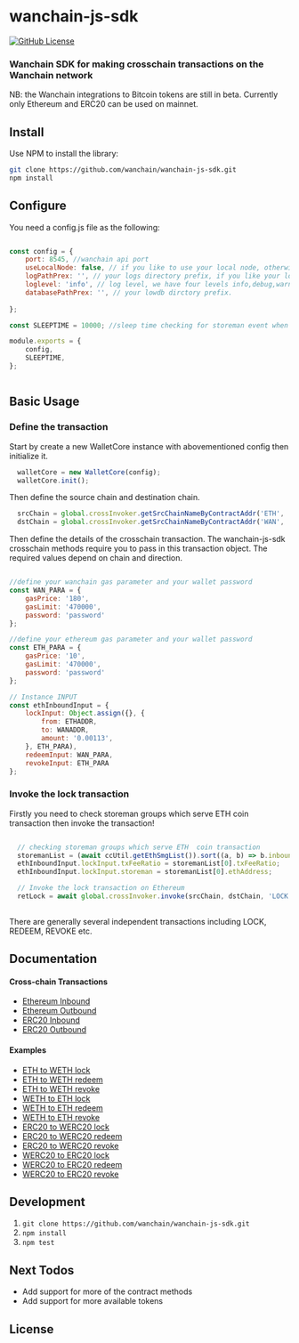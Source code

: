 # wanchain-js-sdk

[![GitHub License][license]][license-url]

### Wanchain SDK for making crosschain transactions on the Wanchain network

NB: the Wanchain integrations to Bitcoin tokens are still in beta.
Currently only Ethereum and ERC20 can be used on mainnet.

## Install

Use NPM to install the library:

```bash
git clone https://github.com/wanchain/wanchain-js-sdk.git
npm install
```

## Configure

You need a config.js file as the following:

```javascript

const config = {
    port: 8545, //wanchain api port
    useLocalNode: false, // if you like to use your local node, otherwise please set to false
    logPathPrex: '', // your logs directory prefix, if you like your logs file under current directory just leave it blank.
    loglevel: 'info', // log level, we have four levels info,debug,warn and error.
    databasePathPrex: '', // your lowdb dirctory prefix.
    
};

const SLEEPTIME = 10000; //sleep time checking for storeman event when redeem

module.exports = {
    config,
    SLEEPTIME,
};



```

## Basic Usage

### Define the transaction

Start by create a new WalletCore instance with abovementioned config then initialize it.

```javascript
  walletCore = new WalletCore(config);
  walletCore.init();
```
Then define the source chain and destination chain.

```javascript
  srcChain = global.crossInvoker.getSrcChainNameByContractAddr('ETH', 'ETH');
  dstChain = global.crossInvoker.getSrcChainNameByContractAddr('WAN', 'WAN');
```

Then define the details of the crosschain transaction. The wanchain-js-sdk
crosschain methods require you to pass in this transaction object. The required
values depend on chain and direction.

```javascript

//define your wanchain gas parameter and your wallet password
const WAN_PARA = {
    gasPrice: '180',
    gasLimit: '470000',
    password: 'password'
};

//define your ethereum gas parameter and your wallet password
const ETH_PARA = {
    gasPrice: '10',
    gasLimit: '470000',
    password: 'password'
};

// Instance INPUT
const ethInboundInput = {
    lockInput: Object.assign({}, {
        from: ETHADDR,
        to: WANADDR,
        amount: '0.00113',
    }, ETH_PARA),
    redeemInput: WAN_PARA,
    revokeInput: ETH_PARA
};


```

### Invoke the lock transaction

Firstly you need to check storeman groups which serve ETH  coin transaction
then invoke the transaction!

```javascript

  // checking storeman groups which serve ETH  coin transaction
  storemanList = (await ccUtil.getEthSmgList()).sort((a, b) => b.inboundQuota - a.inboundQuota);
  ethInboundInput.lockInput.txFeeRatio = storemanList[0].txFeeRatio;
  ethInboundInput.lockInput.storeman = storemanList[0].ethAddress;

  // Invoke the lock transaction on Ethereum
  retLock = await global.crossInvoker.invoke(srcChain, dstChain, 'LOCK', ethInboundInput.lockInput);
    

```


There are generally several independent transactions including LOCK, REDEEM, REVOKE etc.

## Documentation

#### Cross-chain Transactions
- [Ethereum Inbound](docs/eth-inbound.md)
- [Ethereum Outbound](docs/eth-outbound.md)
- [ERC20 Inbound](docs/erc20-inbound.md)
- [ERC20 Outbound](docs/erc20-outbound.md)

#### Examples

- [ETH to WETH lock](examples/eth2weth-lock.js)
- [ETH to WETH redeem](examples/eth2weth-redeem.js)
- [ETH to WETH revoke](examples/eth2weth-revoke.js)
- [WETH to ETH lock](examples/weth2eth-lock.js)
- [WETH to ETH redeem](examples/weth2eth-redeem.js)
- [WETH to ETH revoke](examples/weth2eth-revoke.js)
- [ERC20 to WERC20 lock](examples/erc20tk2werc20tk-lock.js)
- [ERC20 to WERC20 redeem](examples/erc20tk2werc20tk-redeem.js)
- [ERC20 to WERC20 revoke](examples/erc20tk2werc20tk-revoke.js)
- [WERC20 to ERC20 lock](examples/werc20tk2erc20tk-lock.js)
- [WERC20 to ERC20 redeem](examples/werc20tk2erc20tk-lock.js-redeem.js)
- [WERC20 to ERC20 revoke](examples/werc20tk2erc20tk-revoke.js)
## Development

1. `git clone https://github.com/wanchain/wanchain-js-sdk.git`
2. `npm install`
3. `npm test`

## Next Todos
- Add support for more of the contract methods
- Add support for more available tokens

## License

[license]: https://img.shields.io/badge/license-GNUGPL3-blue.svg
[license-url]: https://github.com/wanchain/wanchain-js-sdk/blob/master/LICENSE
